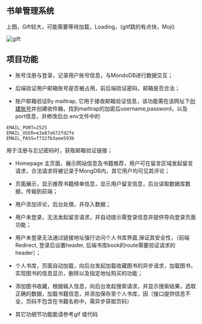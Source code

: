 ## 书单管理系统
上图，Gift较大，可能需要等待加载，Loading，(gitf跳的有点快，Moji)

![gift](https://github.com/BranceLee/LoginWeb-with-React/blob/master/gitft/Preview.gif)
## 项目功能

- 账号注册与登录，记录用户账号信息，与MondoDB进行数据交互；

- 后端验证用户邮箱账号是否被占用，前后端验证密码，邮箱是否合法；

- 账户邮箱验证By mailtrap, 它用于接收邮箱验证信息，该功能需在该网址下[创建账号](https://mailtrap.io/)并创建收件箱，找到mailtrap的加密后username,password，以及port信息，并修改后台.env文件中的
```
EMAIL_PORT=2525
EMAIL_USER=e3a87a672fd2fe
EMAIL_PASS=f732fb3aee593b
```
用于注册与忘记密码时，获取邮箱验证链接；

- Homepage 主页面，展示网站信息及书籍推荐，用户可在留言区域发起留言请求，合法请求将被记录于MongDB内，其它用户均可见其评论；

- 页面展示，显示推荐书籍榜单信息，显示用户留言信息，后台读取数据库数据，传输到前端；

- 用户添加评论，后台处理，并存入数据；

- 用户未登录，无法发起留言请求，并自动提示需登录信息并提供导向登录页面功能；

- 用户未登录无法通过链接地址强行访问个人书库界面,保证其安全性，（前端Redirect, 登录后设置header, 后端书库book的route需要验证请求的header）；

- 个人书库，页面自动加载，向后台发起加载收藏图书的异步请求，加载图书，实现图书的信息显示，删除以及指定地址购买的功能；

- 添加图书收藏，根据输入信息，向后台发起搜索请求，并显示搜索结果，选取正确的数据，加载书籍信息，并添加保存至个人书库，因（接口提供信息不全，页码不包含在书籍名称中，需异步获取页码）

- 其它功细节功能能请参考gif 或代码

